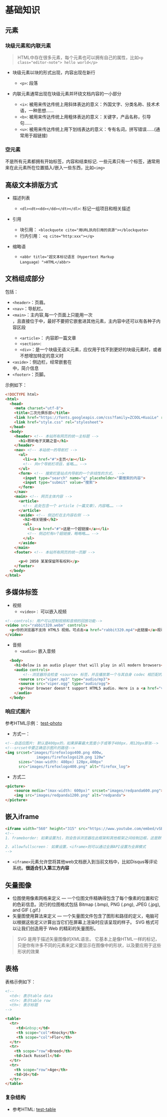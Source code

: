 # 基础知识

## 元素
### 块级元素和内联元素
> HTML中存在很多元素，每个元素也可以拥有自己的属性，比如`<p class="editor-note"> hello world</p>`

- 块级元素以块的形式出现，内容出现在新行
  - `<p>`: 段落

- 内联元素通常出现在块级元素并环绕文档内容的一小部分
  - `<i>`: 被用来传达传统上用斜体表达的意义：外国文字、分类名称、技术术语，一种思想……
  - `<b>`: 被用来传达传统上用粗体表达的意义：关键字，产品名称，引导句……
  - `<u>`: 被用来传达传统上用下划线表达的意义：专有名词，拼写错误……(通常用于超链接)

### 空元素

不是所有元素都拥有开始标签，内容和结束标记. 一些元素只有一个标签，通常用来在此元素所在位置插入/嵌入一些东西，比如`<img>`


## 高级文本排版方式
- 描述列表
  - `<dl><dt><dd></dd></dt></dl>`: 标记一组项目和相关描述

- 引用
  - 块引用： `<blockquote cite="用URL执向引用的资源"></blockquote>`
  - 行内引用： `<q cite="http:xxx"></q>`

- 缩略语
  - `<abbr title="超文本标记语言（Hypertext Markup Language）">HTML</abbr>`

## 文档组成部分

包括：
- `<header>`：页眉。
- `<nav>`：导航栏。
- `<main>`：主内容,每一个页面上只能用一次<main>，且直接位于<body>中，最好不要把它嵌套进其他元素，主内容中还可以有各种子内容区段
  - `<article>`： 内容即一篇文章
  - `<section>`: 
  - `<div>`：是一个块级无语义元素，应仅用于找不到更好的块级元素时，或者不想增加特定的意义时
- `<aside>`：侧边栏，经常嵌套在 <main> 中，简介信息
- `<footer>`：页脚。

示例如下：
```html
<!DOCTYPE html>
<html>
  <head>
    <meta charset="utf-8">
    <title>二次元俱乐部</title>
    <link href="https://fonts.googleapis.com/css?family=ZCOOL+KuaiLe" rel="stylesheet">
    <link href="style.css" rel="stylesheet">
  </head>
  <body>
    <header> <!-- 本站所有网页的统一主标题 -->
      <h1>聆听电子天籁之音</h1>
    </header>
    <nav> <!-- 本站统一的导航栏 -->
      <ul>
        <li><a href="#">主页</a></li>
        <!-- 共n个导航栏项目，省略…… -->
      </ul>
      <form> <!-- 搜索栏是站点内导航的一个非线性的方式。 -->
        <input type="search" name="q" placeholder="要搜索的内容">
        <input type="submit" value="搜索">
      </form>
    </nav>
    <main> <!-- 网页主体内容 -->
      <article>
        <!-- 此处包含一个 article（一篇文章），内容略…… -->
      </article>
      <aside> <!-- 侧边栏在主内容右侧 -->
        <h2>相关链接</h2>
        <ul>
          <li><a href="#">这是一个超链接</a></li>
          <!-- 侧边栏有n个超链接，略略略…… -->
        </ul>
      </aside>
    </main>
    <footer> <!-- 本站所有网页的统一页脚 -->
    
      <p>© 2050 某某保留所有权利</p>
    </footer>
  </body>
</html>
```

## 多媒体标签

- 视频
  - `<video>：` 可以嵌入视频
```html
<!--controls: 用户可以控制视频和音频的回放功能-->
<video src="rabbit320.webm" controls>
  <p>你的浏览器不支持 HTML5 视频。可点击<a href="rabbit320.mp4">此链接</a>观看</p>
</video>


```
- 音频
  - `<audio>`: 嵌入音频
```html
  <body>
    <h1>Below is an audio player that will play in all modern browsers</h1>
    <audio controls>
        <!--浏览器将会检查 <source> 标签，并且播放第一个与其自身 codec 相匹配的媒体。-->
      <source src="viper.mp3" type="audio/mp3">
      <source src="viper.ogg" type="audio/ogg">
      <p>Your browser doesn't support HTML5 audio. Here is a <a href="viper.mp3">link to the audio</a> instead.</p> 
    </audio>
  </body>
```

### 响应式图片

参考HTML示例： [test-photo](../html-example/test-photo/index.html)
- 方式一：
```html
<!--自适应图片: 默认是400px的，如果屏幕最大宽度小于或等于480px，用120px那张-->
<!--srcset中要正确显示图片的路径-->
<img srcset="images/firefoxlogo400.png 400w,
              images/firefoxlogo120.png 120w"
      sizes="(max-width: 480px) 120px,400px"
      src="images/firefoxlogo400.png" alt="firefox_log">
```
- 方式二
```html
<picture>
    <source media="(max-width: 600px)" srcset="images/redpanda600.png">
    <img src="images/redpanda1200.png" alt="redpanda">
</picture>
```
## 嵌入iframe


```html
<iframe width="560" height="315" src="https://www.youtube.com/embed/vSBcrmx4aFw" frameborder="0" allow="accelerometer; autoplay; encrypted-media; gyroscope; picture-in-picture" allowfullscreen></iframe>
<!--
1. frameborder: 如果设置为1，则会告诉浏览器在此框架和其他框架之间绘制边框，这是默认行为。0删除边框。不推荐这样设置，因为在CSS中可以更好地实现相同的效果。border: none;

2. allowfullscreen： 如果设置，<iframe>则可以通过全屏API设置为全屏模式
-->
```
- `<iframe>`元素允许您将其他web文档嵌入到当前文档中，比如Disqus等评论系统。**很适合引入第三方内容**

## 矢量图像

- 位图使用像素网格来定义 — 一个位图文件精确得包含了每个像素的位置和它的色彩信息。流行的位图格式包括 Bitmap (.bmp), PNG (.png), JPEG (.jpg), and GIF (.gif.)
- 矢量图使用算法来定义 — 一个矢量图文件包含了图形和路径的定义，电脑可以根据这些定义计算出当它们在屏幕上渲染时应该呈现的样子。 SVG 格式可以让我们创造用于 Web 的精彩的矢量图形。

> SVG 是用于描述矢量图像的XML语言。 它基本上是像HTML一样的标记，只是你有许多不同的元素来定义要显示在图像中的形状，以及要应用于这些形状的效果

## 表格

表格示例如下：
```html
<!--
  <td>: 表示table data
  <tr>: 表示table row
  <th>: 表示标题
-->

<table>
  <tr>
     <td>&nbsp;</td>
     <th scope="col">Knocky</th>
     <th scope="col">Flor</th>
  </tr>
  <tr>
    <th scope="row">Breed</th>
    <td>Jack Russell</td>
  </tr>
  <tr>
    <th scope="row">Age</th>
    <td>16</td>
  </tr>
</table>
```

### 复杂结构

- 参考HTML: [test-table](../html-example/test-table/index.html)
